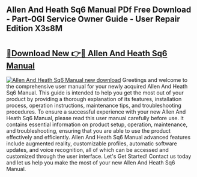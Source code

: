 ## Allen And Heath Sq6 Manual PDf Free Download - Part-0GI Service Owner Guide - User Repair Edition X3s8M

# <h2><a href="http://bc20847.oget.top/?id=Allen+And+Heath+Sq6+Manual">🔗Download New 👉🔴 Allen And Heath Sq6 Manual</a></h2>

[![Allen And Heath Sq6 Manual new download](https://i.imgur.com/5g1atiW.png)](http://bc20847.oget.top/?id=Allen+And+Heath+Sq6+Manual)
Greetings and welcome to the comprehensive user manual for your newly acquired Allen And Heath Sq6 Manual. This guide is intended to help you get the most out of your product by providing a thorough explanation of its features, installation process, operation instructions, maintenance tips, and troubleshooting procedures. To ensure a successful experience with your new Allen And Heath Sq6 Manual, please read this user manual carefully before use. It contains essential information on product setup, operation, maintenance, and troubleshooting, ensuring that you are able to use the product effectively and efficiently. Allen And Heath Sq6 Manual advanced features include augmented reality, customizable profiles, automatic software updates, and voice recognition, all of which can be accessed and customized through the user interface. Let's Get Started! Contact us today and let us help you make the most of your new Allen And Heath Sq6 Manual.
